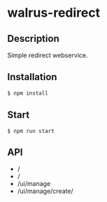 walrus-redirect
===============

## Description
Simple redirect webservice.

## Installation
```bash
$ npm install
```

## Start
```
$ npm run start
```

## API
* /
* /<id>
* /ui/manage
* /ui/manage/create/<newurl>
